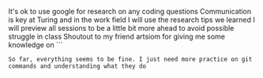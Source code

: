 It's ok to use google for research on any coding questions
Communication is key at Turing and in the work field
I will use the research tips we learned
I will preview all sessions to be a little bit more ahead to avoid possible struggle in class
Shoutout to my friend artsiom for giving me some knowledge on ```

```
So far, everything seems to be fine. I just need more practice on git commands and understanding what they do
